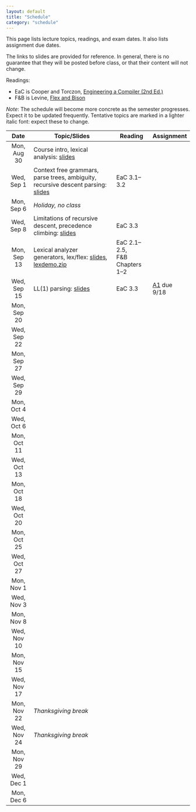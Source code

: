 ```yaml
---
layout: default
title: "Schedule"
category: "schedule"
---
```


This page lists lecture topics, readings, and exam dates.  It also lists assignment due dates.

The links to slides are provided for reference.  In general, there is no guarantee that they will be posted before class, or that their content will not change.

Readings:

* EaC is Cooper and Torczon, [Engineering a Compiler (2nd Ed.)](https://www.elsevier.com/books/engineering-a-compiler/cooper/978-0-12-088478-0)
* F&amp;B is Levine, [Flex and Bison](https://www.oreilly.com/library/view/flex-bison/9780596805418/)

*Note*: The schedule will become more concrete as the semester progresses. Expect it to be updated frequently.  Tentative topics are marked <span class="tentative">in a lighter italic font</span>: expect these to change.

Date               | Topic/Slides | Reading      | Assignment
:----------------: | ------------ | ------------ | ----------
Mon, Aug 30 | Course intro, lexical analysis: [slides](lectures/lecture01-public.pdf)
Wed, Sep 1 | Context free grammars, parse trees, ambiguity, recursive descent parsing: [slides](lectures/lecture02-public.pdf) | EaC 3.1–3.2
Mon, Sep 6 | *Holiday, no class*
Wed, Sep 8 | Limitations of recursive descent, precedence climbing: [slides](lectures/lecture03-public.pdf) | EaC 3.3
Mon, Sep 13 | Lexical analyzer generators, lex/flex: [slides](lectures/lecture04-public.pdf), [lexdemo.zip](lectures/lexdemo.zip) | EaC 2.1–2.5,<br>F&amp;B Chapters 1–2
Wed, Sep 15 | LL(1) parsing: [slides](lectures/lecture05-public.pdf) | EaC 3.3 | [A1](assign/assign01.html) due 9/18
Mon, Sep 20 | <!--Parser generators, yacc/bison: [slides](lectures/lecture06-public.pdf) --> | <!-- F&amp;B Chapter 3-->
Wed, Sep 22 | <!--Bottom-up parsing: [slides](lectures/lecture07-public.pdf) --> | <!-- EaC 3.4-->
Mon, Sep 27 | <!--<b>Exam 1 out</b>, ASTs, Interpreters: [slides](lectures/lecture08-public.pdf) --> | <!-- -->
Wed, Sep 29 | <!--Interpreter runtime structures: [slides](lectures/lecture09-public.pdf) --> | <!-- -->
Mon, Oct 4 | <!--Context-sensitive analysis, attribute grammars: [slides](lectures/Context_sensitive_Analysis_I.pdf) --> | <!-- EaC 4.1–4.3-->
Wed, Oct 6 | <!--Context-sensitive analysis, ad-hoc techniques: [slides](lectures/Context_sensitive_Analysis_II.pdf) --> | <!-- EaC 4.4-->
Mon, Oct 11 | <!--Compiler project intro, ASTs and symbol tables: [slides](lectures/lecture12-public.pdf) --> | <!-- EaC 5.5-->
Wed, Oct 13 | <!--Intermediate representations: [slides](lectures/Intermediate_Representations.pdf) --> | <!-- EaC 5.1–5.4 --> | <!-- [A2](assign/assign02.html) due 10/16-->
Mon, Oct 18 | <!--AST visitors, symbol tables, the procedure abstraction: [slides](lectures/The_Procedure_Abstraction_I.pdf) --> | <!-- EaC Chapter 6-->
Wed, Oct 20 | <!--Code shape for expressions: [slides](/lectures/Code_Shape_I_Quick_Intro_to_Code_Generation_+_Code_Shape_for_Expressions.pdf) --> | <!-- EaC 7.1–7.4-->
Mon, Oct 25 | <!--<b>Exam 2 out</b>, x86-64 assembly language, code generation: [slides](lectures/lecture16-public.pdf) --> | <!-- -->
Wed, Oct 27 | <!--Arrays and strings: [slides](lectures/Code_Shape_II_Arrays_Aggregates_&_Strings.pdf) --> | <!-- EaC 7.5–7.7 --> | <!-- [A3](assign/assign03.html) due 10/30-->
Mon, Nov 1 | <!--Boolean and relational expressions, decisions and loops: [slides](lectures/Code_Shape_III_Boolean_and_Relational_Expressions_+_Control_Flow.pdf)  --> | <!-- EaC 7.8 --> | <!-- -->
Wed, Nov 3 | <!--Intro to Code optimization: [slides](lectures/Introduction_to_Optimization_terminology_&_local_value_numbering.pdf), [slides](lectures/Regional_Optimization_Superlocal_Value_Numbering_and_Loop_Unrolling.pdf) --> | <!-- EaC 8.1–8.5 --> | <!-- -->
Mon, Nov 8 | <!--Intro to Global optimization, Instruction selection: [slides](lectures/Global_Optimization_Live_Analysis.pdf), [slides](lectures/Introduction_to_Instruction_Selection_and_Peephole_based_Selection.pdf) --> | <!-- EaC 8.6, 11.5-->
Wed, Nov 10 | <!--Instruction selection, continued --> | <!-- --> | <!-- [A4](assign/assign04.html) due 11/13-->
Mon, Nov 15 | <!--<b>Exam 3 out</b>, Local register allocation: [slides](lectures/Local_Register_Allocation_and_Lab_1.pdf) --> | <!-- EaC 13.1–13.3-->
Wed, Nov 17 | <!--Discussion and [advice](assign/assign05-advice.html) on implementing code optimization -->
Mon, Nov 22 | *Thanksgiving break*
Wed, Nov 24 | *Thanksgiving break*
Mon, Nov 29 | <!--Dataflow analysis: [slides](lectures/foster-dataflow.pdf) --> | <!-- EaC 9.1–9.2, [Killdall-POPL73](lectures/killdall-popl73.pdf)-->
Wed, Dec 1 | <!--Dataflow analysis, continued; [more code optimization advice](lectures/dec02-outline.txt)  --> | <!-- --> | <!-- [A5](assign/assign05.html) due 12/4-->
Mon, Dec 6 | <!--Last day of class: [slides](lectures/lecture26-public.pdf) --> | <!-- [Gosling-IR95](https://dl.acm.org/doi/pdf/10.1145/202530.202541) --> | <!-- -->

<!--
—          | <b>Exam 4</b> will be due during the final exam period
-->

